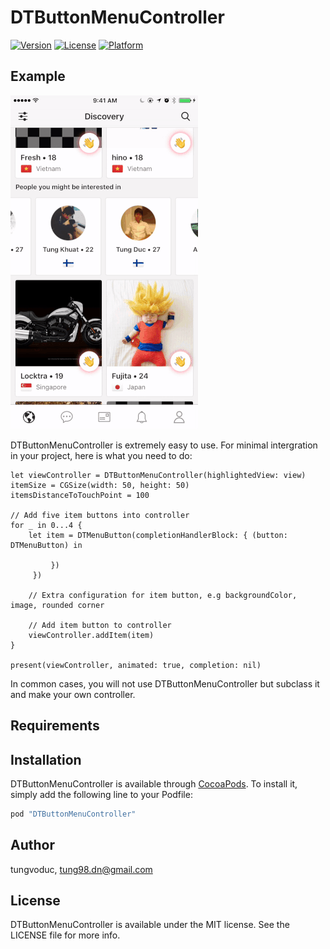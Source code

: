 # DTButtonMenuController
[![Version](https://img.shields.io/cocoapods/v/DTButtonMenuController.svg?style=flat)](http://cocoapods.org/pods/DTButtonMenuController)
[![License](https://img.shields.io/cocoapods/l/DTButtonMenuController.svg?style=flat)](http://cocoapods.org/pods/DTButtonMenuController)
[![Platform](https://img.shields.io/cocoapods/p/DTButtonMenuController.svg?style=flat)](http://cocoapods.org/pods/DTButtonMenuController)

## Example
![Screenshot](demo.gif)

DTButtonMenuController is extremely easy to use. For minimal intergration in your project, here is what you need to do:

```
let viewController = DTButtonMenuController(highlightedView: view)
itemSize = CGSize(width: 50, height: 50)
itemsDistanceToTouchPoint = 100

// Add five item buttons into controller
for _ in 0...4 {
	let item = DTMenuButton(completionHandlerBlock: { (button: DTMenuButton) in
    		
         })
     })
            
    // Extra configuration for item button, e.g backgroundColor, image, rounded corner
            
    // Add item button to controller
    viewController.addItem(item)
}

present(viewController, animated: true, completion: nil)
```

In common cases, you will not use DTButtonMenuController but subclass it and make your own controller. 

## Requirements

## Installation

DTButtonMenuController is available through [CocoaPods](http://cocoapods.org). To install
it, simply add the following line to your Podfile:

```ruby
pod "DTButtonMenuController"
```

## Author

tungvoduc, tung98.dn@gmail.com

## License

DTButtonMenuController is available under the MIT license. See the LICENSE file for more info.
